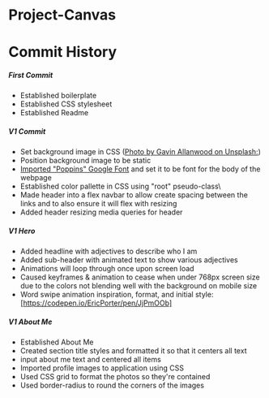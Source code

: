 # Project-Canvas

# **Commit History**
##### First Commit
- Established boilerplate
- Established CSS stylesheet
- Established Readme

##### V1 Commit
- Set background image in CSS ([Photo by Gavin Allanwood on Unsplash:](https://unsplash.com/photos/IDIbUNVmeNY))
- Position background image to be static
- [Imported "Poppins" Google Font](https://fonts.google.com/specimen/Poppins) and set it to be font for the body of the webpage
- Established color pallette in CSS using "root" pseudo-class\
- Made header into a flex navbar to allow create spacing between the links and to also ensure it will flex with resizing
- Added header resizing media queries for header

##### V1 Hero
- Added headline with adjectives to describe who I am
- Added sub-header with animated text to show various adjectives
- Animations will loop through once upon screen load
- Caused keyframes & animation to cease when under 768px screen size due to the colors not blending well with the background on mobile size
- Word swipe animation inspiration, format, and initial style: [https://codepen.io/EricPorter/pen/JjPmOOb]

##### V1 About Me
- Established About Me
- Created section title styles and formatted it so that it centers all text
- input about me text and centered all items
- Imported profile images to application using CSS
- Used CSS grid to format the photos so they're contained
- Used border-radius to round the corners of the images

